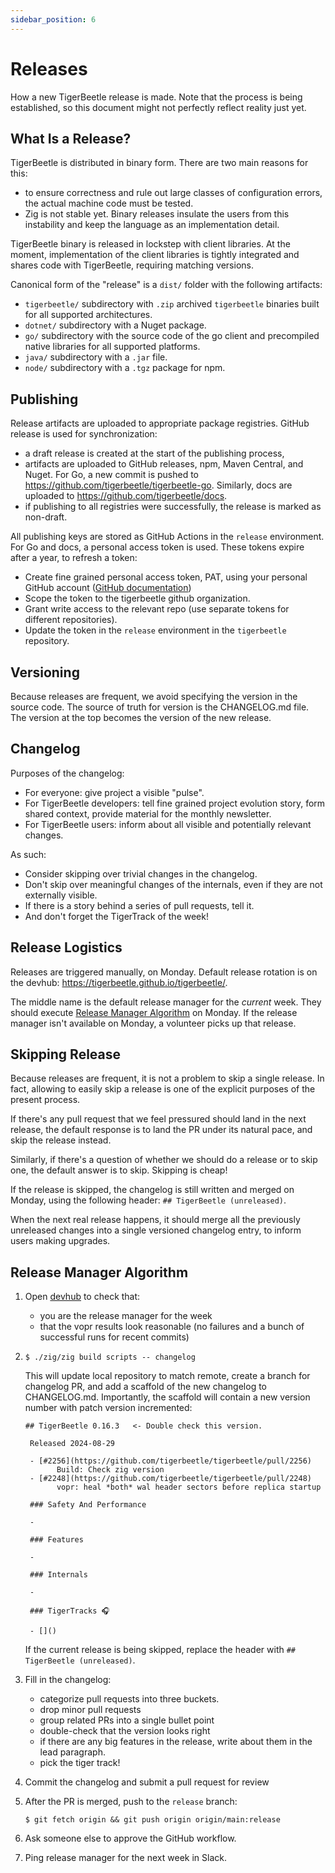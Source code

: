 ```yaml
---
sidebar_position: 6
---
```


# Releases

How a new TigerBeetle release is made. Note that the process is being
established, so this document might not perfectly reflect reality just yet.

## What Is a Release?

TigerBeetle is distributed in binary form. There are two main reasons for this:

- to ensure correctness and rule out large classes of configuration errors, the
  actual machine code must be tested.
- Zig is not stable yet. Binary releases insulate the users from this
  instability and keep the language as an implementation detail.

TigerBeetle binary is released in lockstep with client libraries. At the moment,
implementation of the client libraries is tightly integrated and shares code
with TigerBeetle, requiring matching versions.

Canonical form of the "release" is a `dist/` folder with the following
artifacts:

- `tigerbeetle/` subdirectory with `.zip` archived `tigerbeetle` binaries built
  for all supported architectures.
- `dotnet/` subdirectory with a Nuget package.
- `go/` subdirectory with the source code of the go client and precompiled
  native libraries for all supported platforms.
- `java/` subdirectory with a `.jar` file.
- `node/` subdirectory with a `.tgz` package for npm.

## Publishing

Release artifacts are uploaded to appropriate package registries. GitHub release
is used for synchronization:

- a draft release is created at the start of the publishing process,
- artifacts are uploaded to GitHub releases, npm, Maven Central, and Nuget. For Go, a new commit is
  pushed to <https://github.com/tigerbeetle/tigerbeetle-go>. Similarly, docs are uploaded to
  <https://github.com/tigerbeetle/docs>.
- if publishing to all registries were successfully, the release is marked as
  non-draft.

All publishing keys are stored as GitHub Actions in the `release` environment. For Go and docs,
a personal access token is used. These tokens expire after a year, to refresh a token:

- Create fine grained personal access token, PAT, using your personal GitHub account ([GitHub
  documentation](https://docs.github.com/en/authentication/keeping-your-account-and-data-secure/managing-your-personal-access-tokens#creating-a-fine-grained-personal-access-token))
- Scope the token to the tigerbeetle github organization.
- Grant write access to the relevant repo (use separate tokens for different repositories).
- Update the token in the `release` environment in the `tigerbeetle` repository.

## Versioning

Because releases are frequent, we avoid specifying the version in the source
code. The source of truth for version is the CHANGELOG.md file. The version at
the top becomes the version of the new release.

## Changelog

Purposes of the changelog:

- For everyone: give project a visible "pulse".
- For TigerBeetle developers: tell fine grained project evolution story, form
  shared context, provide material for the monthly newsletter.
- For TigerBeetle users: inform about all visible and potentially relevant
  changes.

As such:

- Consider skipping over trivial changes in the changelog.
- Don't skip over meaningful changes of the internals, even if they are not
  externally visible.
- If there is a story behind a series of pull requests, tell it.
- And don't forget the TigerTrack of the week!

## Release Logistics

Releases are triggered manually, on Monday. Default release rotation is on the
devhub: <https://tigerbeetle.github.io/tigerbeetle/>.

The middle name is the default release manager for the _current_ week. They should execute [Release
Manager Algorithm](#release-manager-algorithm) on Monday. If the release manager isn't available on
Monday, a volunteer picks up that release.

## Skipping Release

Because releases are frequent, it is not a problem to skip a single release. In fact, allowing to
easily skip a release is one of the explicit purposes of the present process.

If there's any pull request that we feel pressured should land in the next release, the default
response is to land the PR under its natural pace, and skip the release instead.

Similarly, if there's a question of whether we should do a release or to skip one, the default
answer is to skip. Skipping is cheap!

If the release is skipped, the changelog is still written and merged on Monday, using the following
header: `## TigerBeetle (unreleased)`.

When the next real release happens, it should merge all the previously unreleased changes into a
single versioned changelog entry, to inform users making upgrades.

## Release Manager Algorithm

1. Open [devhub](https://tigerbeetle.github.io/tigerbeetle/) to check that:
   - you are the release manager for the week
   - that the vopr results look reasonable (no failures and a bunch of successful runs for recent
     commits)

2. ```console
   $ ./zig/zig build scripts -- changelog
   ```
   This will update local repository to match remote, create a branch for changelog PR, and add a
   scaffold of the new changelog to CHANGELOG.md. Importantly, the scaffold will contain a new
   version number with patch version incremented:

   ```
   ## TigerBeetle 0.16.3   <- Double check this version.

    Released 2024-08-29

    - [#2256](https://github.com/tigerbeetle/tigerbeetle/pull/2256)
          Build: Check zig version
    - [#2248](https://github.com/tigerbeetle/tigerbeetle/pull/2248)
          vopr: heal *both* wal header sectors before replica startup

    ### Safety And Performance

    -

    ### Features

    -

    ### Internals

    -

    ### TigerTracks 🎧

    - []()
    ```

    If the current release is being skipped, replace the header with `## TigerBeetle (unreleased)`.

3. Fill in the changelog:
   - categorize pull requests into three buckets.
   - drop minor pull requests
   - group related PRs into a single bullet point
   - double-check that the version looks right
   - if there are any big features in the release, write about them in the lead paragraph.
   - pick the tiger track!

4. Commit the changelog and submit a pull request for review

5. After the PR is merged, push to the `release` branch:

   ```console
   $ git fetch origin && git push origin origin/main:release
   ```
6. Ask someone else to approve the GitHub workflow.

7. Ping release manager for the next week in Slack.
